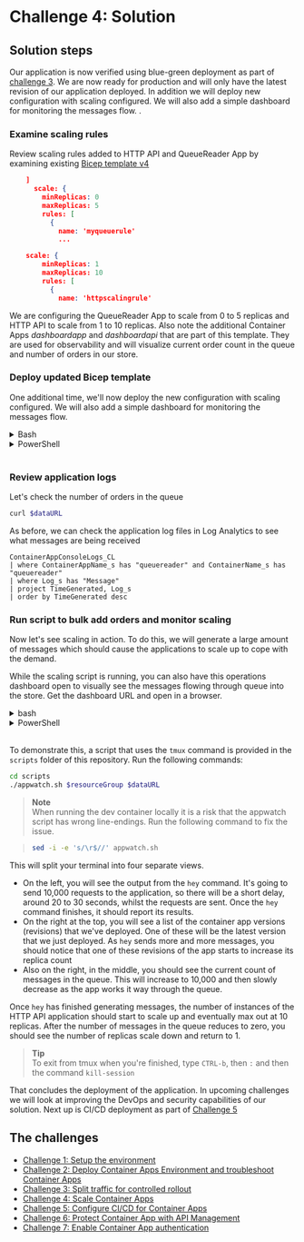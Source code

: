 # Challenge 4: Solution

## Solution steps
Our application is now verified using blue-green deployment as part of [challenge 3](challenge3.md). We are now ready for production and will only have the latest revision of our application deployed. In addition we will deploy new configuration with scaling configured. We will also add a simple dashboard for monitoring the messages flow.
.

### Examine scaling rules
Review scaling rules added to HTTP API and QueueReader App by examining existing [Bicep template v4](../v4_template.bicep)

```json
    ]
      scale: {
        minReplicas: 0
        maxReplicas: 5
        rules: [
          {
            name: 'myqueuerule'
            ...

    scale: {
        minReplicas: 1
        maxReplicas: 10
        rules: [
          {
            name: 'httpscalingrule'
```

We are configuring the QueueReader App to scale from 0 to 5 replicas and HTTP API to scale from 1 to 10 replicas. Also note the additional Container Apps _dashboardapp_ and _dashboardapi_  that are part of this template. They are used for observability and will visualize current order count in the queue and number of orders in our store.

### Deploy updated Bicep template

One additional time, we'll now deploy the new configuration with scaling configured. We will also add a simple dashboard for monitoring the messages flow.


<details>
  <summary>Bash</summary>

```bash

# Deploy Bicep template.
az deployment group create \
  -g $resourceGroup \
  --template-file v4_template.bicep \
  --parameters @v4_parametersbicep.json \
  --parameters \
    ContainerApps_Environment_Name=$containerAppEnv \
    LogAnalytics_Workspace_Name=$logAnalytics \
    AppInsights_Name=$appInsights \
    Container_Registry_Name=$acr 

```

  </summary>
</details>

<details>
  <summary>PowerShell</summary>

```PowerShell

New-AzResourceGroupDeployment -ResourceGroup $resourceGroup -Name 'v4_deployment' -TemplateFile .\v4_template.bicep -TemplateParameterFile v4_template.bicep -Location $location -ContainerApps_Environment_Name $containerAppEnv -LogAnalytics_Workspace_Name $logAnalytics -AppInsights_Name $appInsights -Container_Registry_Name $acr

```

  </summary>
</details>
<br>

### Review application logs

Let's check the number of orders in the queue

```bash
curl $dataURL
```

As before, we can check the application log files in Log Analytics to see what messages are being received

```text
ContainerAppConsoleLogs_CL
| where ContainerAppName_s has "queuereader" and ContainerName_s has "queuereader"
| where Log_s has "Message"
| project TimeGenerated, Log_s
| order by TimeGenerated desc
```
### Run script to bulk add orders and monitor scaling
Now let's see scaling in action. To do this, we will generate a large amount of messages which should cause the applications to scale up to cope with the demand.

While the scaling script is running, you can also have this operations dashboard open to visually see the messages flowing through queue into the store. Get the dashboard URL and open in a browser.

<details>
  <summary>bash</summary>

```bash
dashboardURL=https://dashboardapp.$(az containerapp env show -g $resourceGroup -n $containerAppEnv --query 'properties.defaultDomain' -o tsv)

```

  </summary>
</details>

<details>
  <summary>PowerShell</summary>

```PowerShell

$dashboardRL="https://dashboardapp$((Get-AzContainerAppManagedEnv -ResourceGroupName $resourceGroup -EnvName $containerAppEnv).Id)/"

```

  </summary>
</details>
<br>

To demonstrate this, a script that uses the `tmux` command is provided in the `scripts` folder of this repository. Run the following commands:

```bash
cd scripts
./appwatch.sh $resourceGroup $dataURL
```

> **Note**<br>
> When running the dev container locally it is a risk that the appwatch script has wrong line-endings. Run the following command to fix the issue.

> ```bash
> sed -i -e 's/\r$//' appwatch.sh
> ```

This will split your terminal into four separate views.

* On the left, you will see the output from the `hey` command. It's going to send 10,000 requests to the application, so there will be a short delay, around 20 to 30 seconds, whilst the requests are sent. Once the `hey` command finishes, it should report its results.
* On the right at the top, you will see a list of the container app versions (revisions) that we've deployed. One of these will be the latest version that we just deployed. As `hey` sends more and more messages, you should notice that one of these revisions of the app starts to increase its replica count
* Also on the right, in the middle, you should see the current count of messages in the queue. This will increase to 10,000 and then slowly decrease as the app works it way through the queue.

Once `hey` has finished generating messages, the number of instances of the HTTP API application should start to scale up and eventually max out at 10 replicas. After the number of messages in the queue reduces to zero, you should see the number of replicas scale down and return to 1.

> **Tip**<br> 
> To exit from tmux when you're finished, type `CTRL-b`, then `:` and then the command `kill-session`

That concludes the deployment of the application. In upcoming challenges we will look at improving the DevOps and security capabilities of our solution. Next up is CI/CD deployment as part of [Challenge 5](challenge5.md)

## The challenges

- [Challenge 1: Setup the environment](challenge1.md)
- [Challenge 2: Deploy Container Apps Environment and troubleshoot Container Apps](challenge2.md)
- [Challenge 3: Split traffic for controlled rollout](challenge3.md)
- [Challenge 4: Scale Container Apps](challenge4.md)
- [Challenge 5: Configure CI/CD for Container Apps](challenge5.md)
- [Challenge 6: Protect Container App with API Management](challenge6.md)
- [Challenge 7: Enable Container App authentication](challenge7.md)
